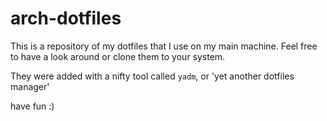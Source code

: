 # arch-dotfiles
This is a repository of my dotfiles that I use on my main machine. Feel free to have a look around or clone them to your system.

They were added with a nifty tool called `yadm`, or 'yet another dotfiles manager'

have fun :)
